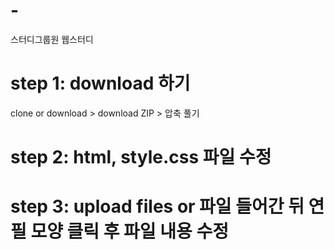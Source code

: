 # -
스터디그룹원 웹스터디


# step 1: download 하기
clone or download > download ZIP > 압축 풀기

# step 2: html, style.css 파일 수정

# step 3: upload files or 파일 들어간 뒤 연필 모양 클릭 후 파일 내용 수정
